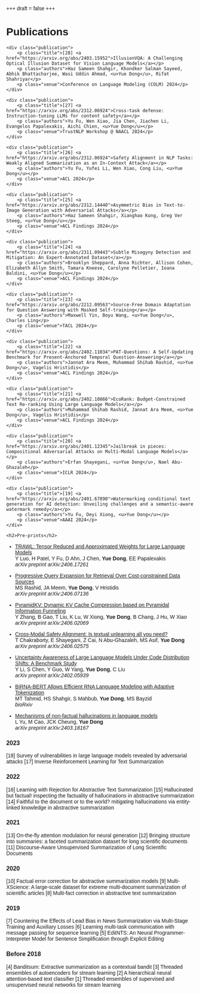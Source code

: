 +++
draft = false
+++

<!DOCTYPE html>
<html lang="en">
<head>
    <meta charset="UTF-8">
    <meta name="viewport" content="width=device-width, initial-scale=1.0">
    <title>Publications</title>
    <style>
        body {
            font-family: Arial, sans-serif;
        }
        .publication {
            font-size: 0.9em;
        }
        .title {
            font-weight: bold;
        }
        .authors {
            margin-left: 20px;
        }
        .venue {
            margin-left: 20px;
            font-style: italic;
        }
    </style>
</head>
<body>
    <h1>Publications</h1>

    <div class="publication">
        <p class="title">[28] <a href="https://arxiv.org/abs/2403.15952">IllusionVQA: A Challenging Optical Illusion Dataset for Vision Language Models</a></p>
        <p class="authors">Haz Sameen Shahgir, Khondker Salman Sayeed, Abhik Bhattacharjee, Wasi Uddin Ahmad, <u>Yue Dong</u>, Rifat Shahriyar</p>
        <p class="venue">Conference on Language Modeling (COLM) 2024</p>
    </div>

    <div class="publication">
        <p class="title">[27] <a href="https://arxiv.org/abs/2312.06924">Cross-task defense: Instruction-tuning LLMs for content safety</a></p>
        <p class="authors">Yu Fu, Wen Xiao, Jia Chen, Jiachen Li, Evangelos Papalexakis, Aichi Chien, <u>Yue Dong</u></p>
        <p class="venue">TrustNLP Workshop @ NAACL 2024</p>
    </div>

    <div class="publication">
        <p class="title">[26] <a href="https://arxiv.org/abs/2312.06924">Safety Alignment in NLP Tasks: Weakly Aligned Summarization as an In-Context Attack</a></p>
        <p class="authors">Yu Fu, Yufei Li, Wen Xiao, Cong Liu, <u>Yue Dong</u></p>
        <p class="venue">ACL 2024</p>
    </div>

    <div class="publication">
        <p class="title">[25] <a href="https://arxiv.org/abs/2312.14440">Asymmetric Bias in Text-to-Image Generation with Adversarial Attacks</a></p>
        <p class="authors">Haz Sameen Shahgir, Xianghao Kong, Greg Ver Steeg, <u>Yue Dong</u></p>
        <p class="venue">ACL Findings 2024</p>
    </div>

    <div class="publication">
        <p class="title">[24] <a href="https://arxiv.org/abs/2311.09443">Subtle Misogyny Detection and Mitigation: An Expert-Annotated Dataset</a></p>
        <p class="authors">Brooklyn Sheppard, Anna Richter, Allison Cohen, Elizabeth Allyn Smith, Tamara Kneese, Carolyne Pelletier, Ioana Baldini, <u>Yue Dong</u></p>
        <p class="venue">ACL Findings 2024</p>
    </div>

    <div class="publication">
        <p class="title">[23] <a href="https://arxiv.org/abs/2212.09563">Source-Free Domain Adaptation for Question Answering with Masked Self-training</a></p>
        <p class="authors">Maxwell Yin, Boyu Wang, <u>Yue Dong</u>, Charles Ling</p>
        <p class="venue">TACL 2024</p>
    </div>

    <div class="publication">
        <p class="title">[22] <a href="https://arxiv.org/abs/2402.11034">PAT-Questions: A Self-Updating Benchmark for Present-Anchored Temporal Question-Answering</a></p>
        <p class="authors">Jannat Ara Meem, Muhammad Shihab Rashid, <u>Yue Dong</u>, Vagelis Hristidis</p>
        <p class="venue">ACL Findings 2024</p>
    </div>

    <div class="publication">
        <p class="title">[21] <a href="https://arxiv.org/abs/2402.10866">EcoRank: Budget-Constrained Text Re-ranking Using Large Language Models</a></p>
        <p class="authors">Muhammad Shihab Rashid, Jannat Ara Meem, <u>Yue Dong</u>, Vagelis Hristidis</p>
        <p class="venue">ACL Findings 2024</p>
    </div>

    <div class="publication">
        <p class="title">[20] <a href="https://arxiv.org/abs/2401.12345">Jailbreak in pieces: Compositional Adversarial Attacks on Multi-Modal Language Models</a></p>
        <p class="authors">Erfan Shayegani, <u>Yue Dong</u>, Nael Abu-Ghazaleh</p>
        <p class="venue">ICLR 2024</p>
    </div>

    <div class="publication">
        <p class="title">[19] <a href="https://arxiv.org/abs/2401.67890">Watermarking conditional text generation for AI detection: Unveiling challenges and a semantic-aware watermark remedy</a></p>
        <p class="authors">Yu Fu, Deyi Xiong, <u>Yue Dong</u></p>
        <p class="venue">AAAI 2024</p>
    </div>

    <h2>Pre-prints</h2>
    
- [TRAWL: Tensor Reduced and Approximated Weights for Large Language Models](https://arxiv.org/abs/2406.17261)  
    Y Luo, H Patel, Y Fu, D Ahn, J Chen, __Yue Dong__, EE Papalexakis  
    *arXiv preprint arXiv:2406.17261*  

- [Progressive Query Expansion for Retrieval Over Cost-constrained Data Sources](https://arxiv.org/abs/2406.07136)  
    MS Rashid, JA Meem, __Yue Dong__, V Hristidis  
    *arXiv preprint arXiv:2406.07136*  

- [PyramidKV: Dynamic KV Cache Compression based on Pyramidal Information Funneling](https://arxiv.org/abs/2406.02069)  
    Y Zhang, B Gao, T Liu, K Lu, W Xiong, __Yue Dong__, B Chang, J Hu, W Xiao  
    *arXiv preprint arXiv:2406.02069*  

- [Cross-Modal Safety Alignment: Is textual unlearning all you need?](https://arxiv.org/abs/2406.02575)  
    T Chakraborty, E Shayegani, Z Cai, N Abu-Ghazaleh, MS Asif, __Yue Dong__  
    *arXiv preprint arXiv:2406.02575*  

- [Uncertainty Awareness of Large Language Models Under Code Distribution Shifts: A Benchmark Study](https://arxiv.org/abs/2402.05939)  
    Y Li, S Chen, Y Guo, W Yang, __Yue Dong__, C Liu  
    *arXiv preprint arXiv:2402.05939*  


- [BiRNA-BERT Allows Efficient RNA Language Modeling with Adaptive Tokenization](https://biorxiv.org/content/early/2024/07/02/601703)  
    MT Tahmid, HS Shahgir, S Mahbub, __Yue Dong__, MS Bayzid  
    *bioRxiv* 
    
- [Mechanisms of non-factual hallucinations in language models](https://arxiv.org/abs/2403.18167)  
    L Yu, M Cao, JCK Cheung, __Yue Dong__  
 *arXiv preprint arXiv:2403.18167*  

### 2023
[18] Survey of vulnerabilities in large language models revealed by adversarial attacks
[17] Inverse Reinforcement Learning for Text Summarization


### 2022
[16] Learning with Rejection for Abstractive Text Summarization
[15] Hallucinated but factual! inspecting the factuality of hallucinations in abstractive summarization
[14] Faithful to the document or to the world? mitigating hallucinations via entity-linked knowledge in abstractive summarization

### 2021
[13] On-the-fly attention modulation for neural generation
[12] Bringing structure into summaries: a faceted summarization dataset for long scientific documents
[11] Discourse-Aware Unsupervised Summarization of Long Scientific Documents


### 2020

[10] Factual error correction for abstractive summarization models
[9]  Multi-XScience: A large-scale dataset for extreme multi-document summarization of scientific articles
[8] Multi-fact correction in abstractive text summarization

### 2019 
[7] Countering the Effects of Lead Bias in News Summarization via Multi-Stage Training and Auxiliary Losses
[6] Learning multi-task communication with message passing for sequence learning
[5] EditNTS: An Neural Programmer-Interpreter Model for Sentence Simplification through Explicit Editing

### Before 2018 
[4]  Banditsum: Extractive summarization as a contextual bandit
[3] Threaded ensembles of autoencoders for stream learning
[2] A hierarchical neural attention-based text classifier
[1] Threaded ensembles of supervised and unsupervised neural networks for stream learning
 
